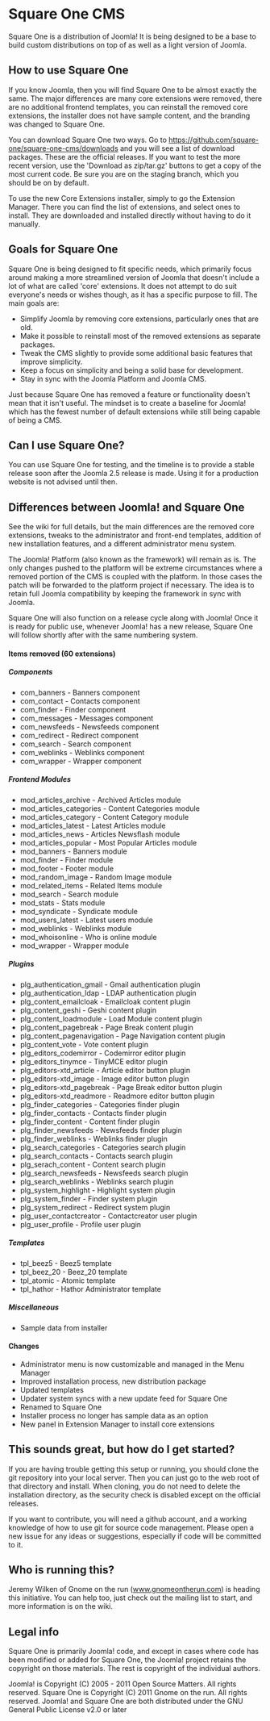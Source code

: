# Square One CMS

Square One is a distribution of Joomla! It is being designed to be a base to build custom distributions on top of as well as a light version of Joomla. 

## How to use Square One

If you know Joomla, then you will find Square One to be almost exactly the same. The major differences are many core extensions were removed, there are no additional frontend templates, you can reinstall the removed core extensions, the installer does not have sample content, and the branding was changed to Square One.

You can download Square One two ways. Go to https://github.com/square-one/square-one-cms/downloads and you will see a list of download packages. These are the official releases. If you want to test the more recent version, use the 'Download as zip/tar.gz' buttons to get a copy of the most current code. Be sure you are on the staging branch, which you should be on by default.

To use the new Core Extensions installer, simply to go the Extension Manager. There you can find the list of extensions, and select ones to install. They are downloaded and installed directly without having to do it manually.

## Goals for Square One

Square One is being designed to fit specific needs, which primarily focus around making a more streamlined version of Joomla that doesn't include a lot of what are called 'core' extensions. It does not attempt to do suit everyone's needs or wishes though, as it has a specific purpose to fill. The main goals are:

 * Simplify Joomla by removing core extensions, particularly ones that are old.
 * Make it possible to reinstall most of the removed extensions as separate packages.
 * Tweak the CMS slightly to provide some additional basic features that improve simplicity.
 * Keep a focus on simplicity and being a solid base for development.
 * Stay in sync with the Joomla Platform and Joomla CMS.

Just because Square One has removed a feature or functionality doesn't mean that it isn't useful. The mindset is to create a baseline for Joomla! which has the fewest number of default extensions while still being capable of being a CMS.
 
## Can I use Square One?

You can use Square One for testing, and the timeline is to provide a stable release soon after the Joomla 2.5 release is made. Using it for a production website is not advised until then.

## Differences between Joomla! and Square One

See the wiki for full details, but the main differences are the removed core extensions, tweaks to the administrator and front-end templates, addition of new installation features, and a different administrator menu system.

The Joomla! Platform (also known as the framework) will remain as is. The only changes pushed to the platform will be extreme circumstances where a removed portion of the CMS is coupled with the platform. In those cases the patch will be forwarded to the platform project if necessary. The idea is to retain full Joomla compatibility by keeping the framework in sync with Joomla.

Square One will also function on a release cycle along with Joomla! Once it is ready for public use, whenever Joomla! has a new release, Square One will follow shortly after with the same numbering system.

#### Items removed (60 extensions)

##### Components

* com_banners - Banners component
* com_contact - Contacts component
* com_finder - Finder component
* com_messages - Messages component 
* com_newsfeeds - Newsfeeds component
* com_redirect - Redirect component
* com_search - Search component
* com_weblinks - Weblinks component 
* com_wrapper - Wrapper component

##### Frontend Modules

* mod_articles_archive - Archived Articles module
* mod_articles_categories - Content Categories module
* mod_articles_category - Content Category module
* mod_articles_latest - Latest Articles module
* mod_articles_news - Articles Newsflash module
* mod_articles_popular - Most Popular Articles module
* mod_banners - Banners module
* mod_finder - Finder module
* mod_footer - Footer module
* mod_random_image - Random Image module
* mod_related_items - Related Items module
* mod_search - Search module
* mod_stats - Stats module
* mod_syndicate - Syndicate module
* mod_users_latest - Latest users module
* mod_weblinks - Weblinks module
* mod_whoisonline - Who is online module
* mod_wrapper - Wrapper module

##### Plugins

* plg_authentication_gmail - Gmail authentication plugin
* plg_authentication_ldap - LDAP authentication plugin
* plg_content_emailcloak - Emailcloak content plugin
* plg_content_geshi - Geshi content plugin
* plg_content_loadmodule - Load Module content plugin
* plg_content_pagebreak - Page Break content plugin
* plg_content_pagenavigation - Page Navigation content plugin
* plg_content_vote - Vote content plugin
* plg_editors_codemirror - Codemirror editor plugin
* plg_editors_tinymce - TinyMCE editor plugin
* plg_editors-xtd_article - Article editor button plugin
* plg_editors-xtd_image - Image editor button plugin
* plg_editors-xtd_pagebreak - Page Break editor button plugin
* plg_editors-xtd_readmore - Readmore editor button plugin
* plg_finder_categories - Categories finder plugin
* plg_finder_contacts - Contacts finder plugin
* plg_finder_content - Content finder plugin
* plg_finder_newsfeeds - Newsfeeds finder plugin
* plg_finder_weblinks - Weblinks finder plugin
* plg_search_categories - Categories search plugin
* plg_search_contacts - Contacts search plugin
* plg_serach_content - Content search plugin
* plg_search_newsfeeds - Newsfeeds search plugin
* plg_search_weblinks - Weblinks search plugin
* plg_system_highlight - Highlight system plugin
* plg_system_finder - Finder system plugin
* plg_system_redirect - Redirect system plugin
* plg_user_contactcreator - Contactcreator user plugin
* plg_user_profile - Profile user plugin

##### Templates

* tpl_beez5 - Beez5 template
* tpl_beez_20 - Beez_20 template
* tpl_atomic - Atomic template
* tpl_hathor - Hathor Administrator template

##### Miscellaneous

* Sample data from installer

#### Changes
 * Administrator menu is now customizable and managed in the Menu Manager
 * Improved installation process, new distribution package
 * Updated templates
 * Updater system syncs with a new update feed for Square One
 * Renamed to Square One
 * Installer process no longer has sample data as an option
 * New panel in Extension Manager to install core extensions

## This sounds great, but how do I get started?

If you are having trouble getting this setup or running, you should clone the git repository into your local server. Then you can just go to the web root of that directory and install. When cloning, you do not need to delete the installation directory, as the security check is disabled except on the official releases.

If you want to contribute, you will need a github account, and a working knowledge of how to use git for source code management. Please open a new issue for any ideas or suggestions, especially if code will be committed to it.

## Who is running this?

Jeremy Wilken of Gnome on the run (www.gnomeontherun.com) is heading this initiative. You can help too, just check out the mailing list to start, and more information is on the wiki.

## Legal info

Square One is primarily Joomla! code, and except in cases where code has been modified or added for Square One, the Joomla! project retains the copyright on those materials. The rest is copyright of the individual authors.

Joomla! is Copyright (C) 2005 - 2011 Open Source Matters. All rights reserved.
Square One is Copyright (C) 2011 Gnome on the run. All rights reserved.
Joomla! and Square One are both distributed under the GNU General Public License v2.0 or later